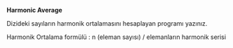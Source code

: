 **Harmonic Average**

Dizideki sayıların harmonik ortalamasını hesaplayan programı yazınız.

Harmonik Ortalama formülü : n (eleman sayısı) / elemanların harmonik serisi

